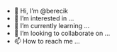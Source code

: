- 👋 Hi, I’m @berecik
- 👀 I’m interested in ...
- 🌱 I’m currently learning ...
- 💞️ I’m looking to collaborate on ...
- 📫 How to reach me ...

<!---
berecik/berecik is a ✨ special ✨ repository because its `README.md` (this file) appears on your GitHub profile.
You can click the Preview link to take a look at your changes.
--->
